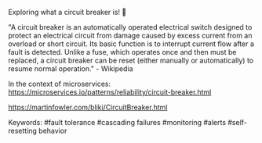 Exploring what a circuit breaker is! 🚀

"A circuit breaker is an automatically operated electrical switch designed to protect an electrical circuit from damage
caused by excess current from an overload or short circuit. Its basic function is to interrupt current flow after a fault
is detected. Unlike a fuse, which operates once and then must be replaced, a circuit breaker can be reset
(either manually or automatically) to resume normal operation." - Wikipedia

In the context of microservices: https://microservices.io/patterns/reliability/circuit-breaker.html

https://martinfowler.com/bliki/CircuitBreaker.html

Keywords: #fault tolerance #cascading failures #monitoring #alerts #self-resetting behavior